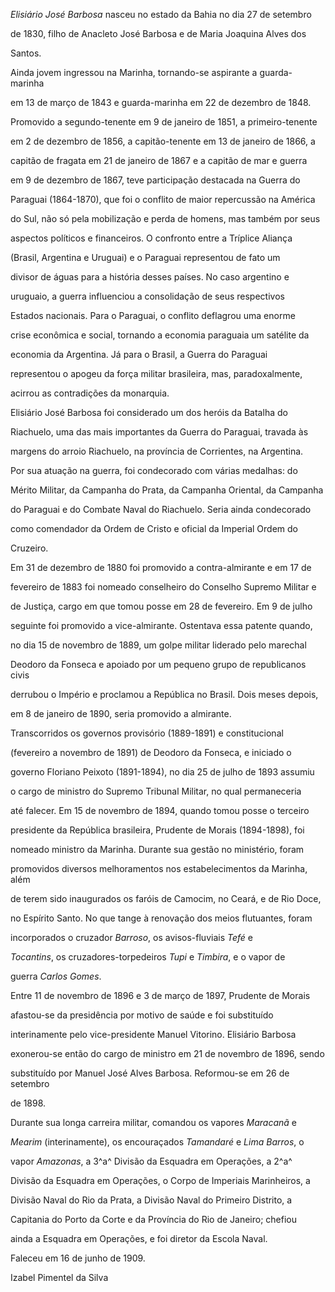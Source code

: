 

*Elisiário José Barbosa* nasceu no estado da Bahia no dia 27 de setembro

de 1830, filho de Anacleto José Barbosa e de Maria Joaquina Alves dos

Santos.



Ainda jovem ingressou na Marinha, tornando-se aspirante a guarda-marinha

em 13 de março de 1843 e guarda-marinha em 22 de dezembro de 1848.

Promovido a segundo-tenente em 9 de janeiro de 1851, a primeiro-tenente

em 2 de dezembro de 1856, a capitão-tenente em 13 de janeiro de 1866, a

capitão de fragata em 21 de janeiro de 1867 e a capitão de mar e guerra

em 9 de dezembro de 1867, teve participação destacada na Guerra do

Paraguai (1864-1870), que foi o conflito de maior repercussão na América

do Sul, não só pela mobilização e perda de homens, mas também por seus

aspectos políticos e financeiros. O confronto entre a Tríplice Aliança

(Brasil, Argentina e Uruguai) e o Paraguai representou de fato um

divisor de águas para a história desses países. No caso argentino e

uruguaio, a guerra influenciou a consolidação de seus respectivos

Estados nacionais. Para o Paraguai, o conflito deflagrou uma enorme

crise econômica e social, tornando a economia paraguaia um satélite da

economia da Argentina. Já para o Brasil, a Guerra do Paraguai

representou o apogeu da força militar brasileira, mas, paradoxalmente,

acirrou as contradições da monarquia.



Elisiário José Barbosa foi considerado um dos heróis da Batalha do

Riachuelo, uma das mais importantes da Guerra do Paraguai, travada às

margens do arroio Riachuelo, na província de Corrientes, na Argentina.

Por sua atuação na guerra, foi condecorado com várias medalhas: do

Mérito Militar, da Campanha do Prata, da Campanha Oriental, da Campanha

do Paraguai e do Combate Naval do Riachuelo. Seria ainda condecorado

como comendador da Ordem de Cristo e oficial da Imperial Ordem do

Cruzeiro.



Em 31 de dezembro de 1880 foi promovido a contra-almirante e em 17 de

fevereiro de 1883 foi nomeado conselheiro do Conselho Supremo Militar e

de Justiça, cargo em que tomou posse em 28 de fevereiro. Em 9 de julho

seguinte foi promovido a vice-almirante. Ostentava essa patente quando,

no dia 15 de novembro de 1889, um golpe militar liderado pelo marechal

Deodoro da Fonseca e apoiado por um pequeno grupo de republicanos civis

derrubou o Império e proclamou a República no Brasil. Dois meses depois,

em 8 de janeiro de 1890, seria promovido a almirante.



Transcorridos os governos provisório (1889-1891) e constitucional

(fevereiro a novembro de 1891) de Deodoro da Fonseca, e iniciado o

governo Floriano Peixoto (1891-1894), no dia 25 de julho de 1893 assumiu

o cargo de ministro do Supremo Tribunal Militar, no qual permaneceria

até falecer. Em 15 de novembro de 1894, quando tomou posse o terceiro

presidente da República brasileira, Prudente de Morais (1894-1898), foi

nomeado ministro da Marinha. Durante sua gestão no ministério, foram

promovidos diversos melhoramentos nos estabelecimentos da Marinha, além

de terem sido inaugurados os faróis de Camocim, no Ceará, e de Rio Doce,

no Espírito Santo. No que tange à renovação dos meios flutuantes, foram

incorporados o cruzador *Barroso*, os avisos-fluviais *Tefé* e

*Tocantins*, os cruzadores-torpedeiros *Tupi* e *Timbira*, e o vapor de

guerra *Carlos Gomes*.



Entre 11 de novembro de 1896 e 3 de março de 1897, Prudente de Morais

afastou-se da presidência por motivo de saúde e foi substituído

interinamente pelo vice-presidente Manuel Vitorino. Elisiário Barbosa

exonerou-se então do cargo de ministro em 21 de novembro de 1896, sendo

substituído por Manuel José Alves Barbosa. Reformou-se em 26 de setembro

de 1898.



Durante sua longa carreira militar, comandou os vapores *Maracanã* e

*Mearim* (interinamente), os encouraçados *Tamandaré* e *Lima Barros*, o

vapor *Amazonas*, a 3^a^ Divisão da Esquadra em Operações, a 2^a^

Divisão da Esquadra em Operações, o Corpo de Imperiais Marinheiros, a

Divisão Naval do Rio da Prata, a Divisão Naval do Primeiro Distrito, a

Capitania do Porto da Corte e da Província do Rio de Janeiro; chefiou

ainda a Esquadra em Operações, e foi diretor da Escola Naval.



Faleceu em 16 de junho de 1909.



Izabel Pimentel da Silva




